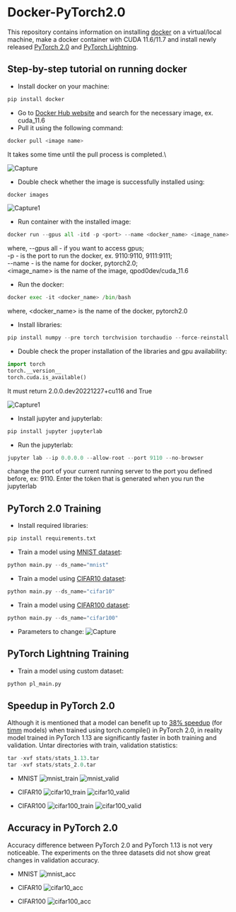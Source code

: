# Docker-PyTorch2.0

This repository contains information on installing [docker](https://www.docker.com/) on a virtual/local machine, make a docker container with CUDA 11.6/11.7 and install newly released [PyTorch 2.0](https://pytorch.org/get-started/pytorch-2.0/) and [PyTorch Lightning](https://www.pytorchlightning.ai/index.html).

## Step-by-step tutorial on running docker
* Install docker on your machine:
```python
pip install docker
```
* Go to [Docker Hub website](https://hub.docker.com/) and search for the necessary image, ex. cuda_11.6
* Pull it using the following command:
```python
docker pull <image name>
```
It takes some time until the pull process is completed.\

![Capture](https://user-images.githubusercontent.com/50166164/209746959-7b68f8e0-e009-442c-96bb-2c084b74692d.PNG)

* Double check whether the image is successfully installed using: 
```python
docker images
```
![Capture1](https://user-images.githubusercontent.com/50166164/209746985-5fd47b6e-c91d-4c1b-9cdd-97307150ec38.PNG)

* Run container with the installed image:
```python
docker run --gpus all -itd -p <port> --name <docker_name> <image_name>
```
where, --gpus all - if you want to access gpus;\
-p - is the port to run the docker, ex. 9110:9110, 9111:9111;\
--name - is the name for docker, pytorch2.0;\
<image_name> is the name of the image, qpod0dev/cuda_11.6

* Run the docker:

```python
docker exec -it <docker_name> /bin/bash
```
where, <docker_name> is the name of the docker, pytorch2.0

* Install libraries:
```python
pip install numpy --pre torch torchvision torchaudio --force-reinstall --extra-index-url https://download.pytorch.org/whl/nightly/cu116
```
* Double check the proper installation of the libraries and gpu availability:
```python
import torch
torch.__version__
torch.cuda.is_available()
```
It must return 2.0.0.dev20221227+cu116 and True

![Capture1](https://user-images.githubusercontent.com/50166164/209747727-88acd0c2-57fd-48e2-a89d-e1fc8720b8c1.PNG)

* Install jupyter and jupyterlab:
```python
pip install jupyter jupyterlab
```

* Run the jupyterlab:
```python
jupyter lab --ip 0.0.0.0 --allow-root --port 9110 --no-browser
```
change the port of your current running server to the port you defined before, ex: 9110. Enter the token that is generated when you run the jupyterlab

## PyTorch 2.0 Training 

* Install required libraries:
```python
pip install requirements.txt
```
* Train a model using [MNIST dataset](https://en.wikipedia.org/wiki/MNIST_database):
```python
python main.py --ds_name="mnist"
```
* Train a model using [CIFAR10 dataset](https://www.cs.toronto.edu/~kriz/cifar.html):
```python
python main.py --ds_name="cifar10"
```
* Train a model using [CIFAR100 dataset](https://www.cs.toronto.edu/~kriz/cifar.html):
```python
python main.py --ds_name="cifar100"
```

* Parameters to change: 
![Capture](https://user-images.githubusercontent.com/50166164/209887801-0e6af75b-1a7b-4e3c-8b64-c37d02251a28.PNG)

## PyTorch Lightning Training

* Train a model using custom dataset:
```python
python pl_main.py
```

## Speedup in PyTorch 2.0
Although it is mentioned that a model can benefit up to [38% speedup](https://pytorch.org/get-started/pytorch-2.0/) (for [timm](https://github.com/rwightman/pytorch-image-models) models) when trained using torch.compile() in PyTorch 2.0, in reality model trained in PyTorch 1.13 are significantly faster in both training and validation.
Untar directories with train, validation statistics:

```python
tar -xvf stats/stats_1.13.tar
tar -xvf stats/stats_2.0.tar
```

* MNIST
![mnist_train](https://user-images.githubusercontent.com/50166164/210288075-da296ba3-0149-4cb3-a507-7aa24c29a9ac.png)
![mnist_valid](https://user-images.githubusercontent.com/50166164/210288082-6857fab1-bafb-4d2b-9a9e-87972dcee1c8.png)

* CIFAR10
![cifar10_train](https://user-images.githubusercontent.com/50166164/210288126-f04138f6-aeff-4530-92c8-5024ad375e12.png)
![cifar10_valid](https://user-images.githubusercontent.com/50166164/210288127-cd7f17ed-9eb7-4474-8276-cb49c510e42b.png)

* CIFAR100
![cifar100_train](https://user-images.githubusercontent.com/50166164/210288164-a187d973-9e4e-4fac-ae29-7e5d0ffafe3d.png)
![cifar100_valid](https://user-images.githubusercontent.com/50166164/210288165-658b1a6f-d228-45c3-baa4-641461a0eded.png)

## Accuracy in PyTorch 2.0
Accuracy difference between PyTorch 2.0 and PyTorch 1.13 is not very noticeable. The experiments on the three datasets did not show great changes in validation accuracy.

* MNIST
![mnist_acc](https://user-images.githubusercontent.com/50166164/210288202-f7f233a9-f1b3-4997-b545-da627a38d407.png)

* CIFAR10
![cifar10_acc](https://user-images.githubusercontent.com/50166164/210288209-1787e4dc-d18a-4a3c-8105-603899664fab.png)

* CIFAR100
![cifar100_acc](https://user-images.githubusercontent.com/50166164/210288225-5210163c-065c-4656-b7c3-b97ebe07c09a.png)













